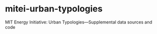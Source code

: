 # mitei-urban-typologies
MIT Energy Initiative: Urban Typologies—Supplemental data sources and code 
